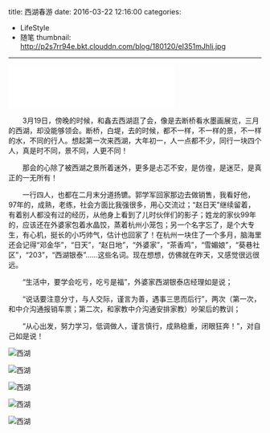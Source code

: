 title: 西湖春游
date: 2016-03-22 12:16:00
categories:

- LifeStyle
- 随笔
thumbnail: http://p2s7rr94e.bkt.clouddn.com/blog/180120/eI351mJhIi.jpg

------

<iframe frameborder="no" border="0" marginwidth="0" marginheight="0" width=330 height=86 src="//music.163.com/outchain/player?type=2&id=33991943&auto=1&height=66"></iframe>

&emsp;&emsp;3月19日，傍晚的时候，和鑫去西湖逛了会，像是去断桥看水墨画展览，三月的西湖，却没能够领会。断桥，白堤，去的时候，都不一样，不一样的景，不一样的水，不同的行人。想起第一次来西湖，大年初一，人一点都不少，同行一块四个人，真是时不同，景不同，人更不同！

&emsp;&emsp;那会的心除了被西湖之景所着迷外，更多是忐忑不安，是仿徨，是迷茫，是真正的一无所有！

&emsp;&emsp;一行四人，也都在二月末分道扬镳。郭学军回家那边去做销售，我看好他，97年的，成熟，老练，社会方面比我强很多，用心交流过；“赵日天”继续留着，有着别人都没有过的经历，从他身上看到了儿时伙伴们的影子；姓龙的家伙99年的，应该还在外婆家包着水晶饺，蒸着杭州小笼包；另一个名字忘了，是个大专生，有心机，挺长的小巧帅气，估计也回家了！在杭州一块住了一个多月，脑海里还会记得“邓金华”，“日天”，“赵日地”，“外婆家”，“茶香鸡”，“雪媚娘”，“葵巷社区”，“203”，“西湖银泰”……这些名词。现在想想，仿佛就在昨天，又感觉很远很远。

&emsp;&emsp;“生活中，要学会吃亏，吃亏是福”，外婆家西湖银泰店经理如是说；

&emsp;&emsp;“说话要注意分寸，与人交际，谨言为善，遇事三思而后行”，两次（第一次，和中介沟通报销车票；第二次，和家教中介沟通安排家教）吵架后的教训；

​&emsp;&emsp;“从心出发，努力学习，低调做人，谨言慎行，成熟稳重，闭眼狂奔！”，对自己如是说！

![西湖](http://s1.sinaimg.cn/large/001WE0Kvgy70jfnqmY666)

![西湖](http://s1.sinaimg.cn/large/001WE0Kvgy70jfoUnF0ea)

![西湖](http://s1.sinaimg.cn/large/001WE0Kvgy70jfq5NA4d8)

![西湖](http://s1.sinaimg.cn/large/001WE0Kvgy70jfqN1YUbc)

![西湖](http://s1.sinaimg.cn/large/001WE0Kvgy70jfrp7IFb5)





